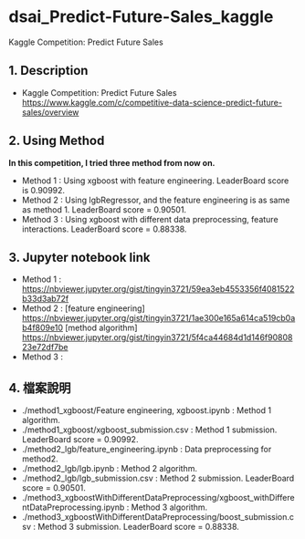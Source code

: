 # dsai_Predict-Future-Sales_kaggle
Kaggle Competition: Predict Future Sales

## 1. Description
 - Kaggle Competition: Predict Future Sales  https://www.kaggle.com/c/competitive-data-science-predict-future-sales/overview

## 2. Using Method
 **In this competition, I tried three method from now on.**
 - Method 1 : Using xgboost with feature engineering. LeaderBoard score is 0.90992.
 - Method 2 : Using lgbRegressor, and the feature engineering is as same as method 1. LeaderBoard score = 0.90501.
 - Method 3 : Using xgboost with different data preprocessing, feature interactions. LeaderBoard score = 0.88338.
 
## 3. Jupyter notebook link
 - Method 1 : https://nbviewer.jupyter.org/gist/tingyin3721/59ea3eb4553356f4081522b33d3ab72f
 - Method 2 : [feature engineering] https://nbviewer.jupyter.org/gist/tingyin3721/1ae300e165a614ca519cb0ab4f809e10
              [method algorithm] https://nbviewer.jupyter.org/gist/tingyin3721/5f4ca44684d1d146f9080823e72df7be
 - Method 3 : 

## 4. 檔案說明
 - ./method1_xgboost/Feature engineering, xgboost.ipynb : Method 1 algorithm.
 - ./method1_xgboost/xgboost_submission.csv : Method 1 submission. LeaderBoard score = 0.90992.
 - ./method2_lgb/feature_engineering.ipynb : Data preprocessing for method2.
 - ./method2_lgb/lgb.ipynb : Method 2 algorithm.
 - ./method2_lgb/lgb_submission.csv : Method 2 submission. LeaderBoard score = 0.90501.
 - ./method3_xgboostWithDifferentDataPreprocessing/xgboost_withDifferentDataPreprocessing.ipynb : Method 3 algorithm.
 - ./method3_xgboostWithDifferentDataPreprocessing/boost_submission.csv : Method 3 submission. LeaderBoard score = 0.88338.
